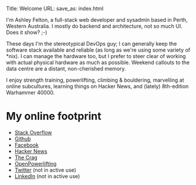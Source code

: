Title: Welcome
URL:
save_as: index.html

I'm Ashley Felton, a full-stack web developer and sysadmin based in Perth,
Western Australia. I mostly do backend and architecture, not so much UI. Does it
show? ;-)

These days I'm the stereotypical DevOps guy; I can generally keep the software
stack available and reliable (as long as we're using some variety of *nix). I
can manage the hardware too, but I prefer to steer clear of working with actual
physical hardware as much as possible. Weekend callouts to the data centre are a
distant, non-cherished memory.

I enjoy strength training, powerlifting, climbing & bouldering, marvelling at online
subcultures, learning things on Hacker News, and (lately) 8th-edition Warhammer
40000.

# My online footprint

- [Stack Overflow](https://stackoverflow.com/users/14508/ropable)
- [Github](https://github.com/ropable)
- [Facebook](https://www.facebook.com/ropable)
- [Hacker News](https://news.ycombinator.com/user?id=ropable)
- [The Crag](https://www.thecrag.com/climber/ropable)
- [OpenPowerlifting](https://www.openpowerlifting.org/u/ashleyfelton)
- [Twitter](https://twitter.com/ropable) (not in active use)
- [LinkedIn](https://au.linkedin.com/in/AshleyFelton) (not in active use)
